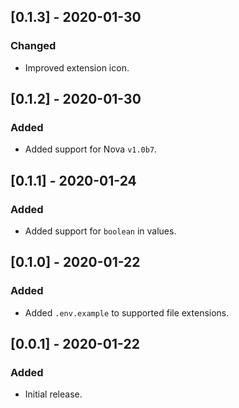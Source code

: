 ## [0.1.3] - 2020-01-30
### Changed
- Improved extension icon.

## [0.1.2] - 2020-01-30
### Added
- Added support for Nova `v1.0b7`.

## [0.1.1] - 2020-01-24
### Added
- Added support for `boolean` in values.

## [0.1.0] - 2020-01-22
### Added
- Added `.env.example` to supported file extensions.

## [0.0.1] - 2020-01-22
### Added
- Initial release.
